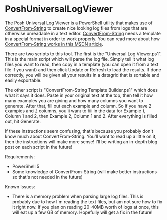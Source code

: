 # PoshUniversalLogViewer

The Posh Universal Log Viewer is a PowerShell utility that makes use of [ConvertFrom-String][ConvertFromString] to create nice looking log files from logs that are otherwise unreadable in a text editor. [ConvertFrom-String][ConvertFromString] needs a template in a special format in order to work properly. You can read more about how [ConvertFrom-String works in this MSDN article][CFExamples].

There are two scripts to this tool. The first is the "Universal Log Viewer.ps1". This is the main script which will parse the log file. Simply tell it what log files you want to read, then copy in a template (you can open it from a text file if you want) and then click Update or Refresh to load the results. If done correctly, you will be given all your results in a datagrid that is sortable and easily exportable.

The other script is "ConvertFrom-String Template Builder.ps1" which does what it says it does. Paste in your original text at the top, then tell it how many examples you are giving and how many columns you want to generate. After that, fill out each example and column. So if you have 2 examples and 2 columns, you'll want to fill in the data for Example 1, Column 1 and 2, then Example 2, Column 1 and 2. After everything is filled out, hit Generate.

If these instructions seem confusing, that's because you probably don't know much about ConvertFrom-String. You'll want to read up a little on it, then the instructions will make more sense! I'll be writing an in-depth blog post on each script in the future!

Requirements:
   - PowerShell 5
   - Some knowledge of ConvertFrom-String (will make better instructions so that's not needed in the future)

Known Issues:
   - There is a memory problem when parsing large log files. This is probably due to how I'm reading the text files, but am not sure how to fix it right now. If you plan on reading 20-40MB worth of logs at once, this will eat up a few GB of memory. Hopefully will get a fix in the future!

[ConvertFromString]: <https://technet.microsoft.com/en-us/library/dn807178.aspx>
[CFExamples]: <https://blogs.msdn.microsoft.com/powershell/2014/10/31/convertfrom-string-example-based-text-parsing/>

